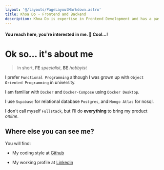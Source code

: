 ```yaml
---
layout: '@/layouts/PageLayoutMarkdown.astro'
title: Khoa Do - Frontend and Backend
description: Khoa Do is expertise in Frontend Development and has a passion for Backend stuff. He loves Functional Programming. Let's check out his Github and Linkedin profiles.
---
```


#### You reach here, you're interested in me. 🥳 Cool...!

# Ok so... it's about me

> In short, **FE** *specialist*, **BE** *hobbyist*

I prefer `Functional Programming` although I was grown up with `Object Oriented Programming` in university.

I am familiar with `Docker` and `Docker-Compose` using `Docker Desktop`.

I use `Supabase` for relational database `Postgres`,
and `Mongo Atlas` for nosql.

I don't call myself `Fullstack`, but I'll do __everything__ to bring my product _online_.

## Where else you can see me?

You will find:

- My coding style at
<a class="link-primary" href="https://github.com/hpb0412/" target="_blank">Github</a>

- My working profile at
<a class="link-primary" href="https://www.linkedin.com/in/khoadodang/" target="_blank">Linkedin</a>

